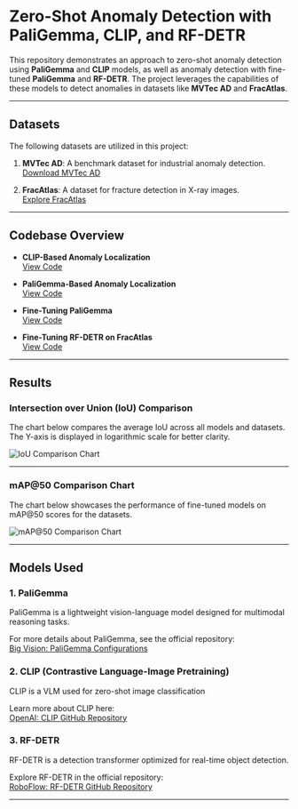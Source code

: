# Zero-Shot Anomaly Detection with PaliGemma, CLIP, and RF-DETR

This repository demonstrates an approach to zero-shot anomaly detection using **PaliGemma** and **CLIP** models, as well as anomaly detection with fine-tuned **PaliGemma** and **RF-DETR**. The project leverages the capabilities of these models to detect anomalies in datasets like **MVTec AD** and **FracAtlas**.

---

## Datasets

The following datasets are utilized in this project:

1. **MVTec AD**: A benchmark dataset for industrial anomaly detection.  
   [Download MVTec AD](https://www.mvtec.com/company/research/datasets/mvtec-ad)

2. **FracAtlas**: A dataset for fracture detection in X-ray images.  
   [Explore FracAtlas](https://github.com/XLR8-07/FracAtlas)

---

## Codebase Overview

- **CLIP-Based Anomaly Localization**  
  [View Code](https://github.com/Pradeep-Gopi-E/Zero-Shot_AD/blob/main/Anomaly_Localization_CLIP.ipynb)

- **PaliGemma-Based Anomaly Localization**  
  [View Code](https://github.com/Pradeep-Gopi-E/Zero-Shot_AD/blob/main/Anomaly_Localization_PaliGemma.ipynb)

- **Fine-Tuning PaliGemma**  
  [View Code](https://github.com/Pradeep-Gopi-E/Zero-Shot_AD/blob/main/Fine_Tuning_PaliGemma.ipynb)

- **Fine-Tuning RF-DETR on FracAtlas**  
  [View Code](https://github.com/Pradeep-Gopi-E/Zero-Shot_AD/blob/main/finetune_rf_detr_Fratlas.ipynb)

---

## Results

### Intersection over Union (IoU) Comparison

The chart below compares the average IoU across all models and datasets. The Y-axis is displayed in logarithmic scale for better clarity.

![IoU Comparison Chart](https://github.com/user-attachments/assets/8b287a0a-eafa-40a0-ace7-e746972d48d1)

---

### mAP@50 Comparison Chart

The chart below showcases the performance of fine-tuned models on mAP@50 scores for the datasets.

![mAP@50 Comparison Chart](https://github.com/user-attachments/assets/f9d90a6e-9d03-468e-8477-24d8526c31cc)

---

## Models Used

### **1. PaliGemma**
PaliGemma is a lightweight vision-language model designed for multimodal reasoning tasks.

For more details about PaliGemma, see the official repository:  
[Big Vision: PaliGemma Configurations](https://github.com/google-research/big_vision/tree/main/big_vision/configs/proj/paligemma)

### **2. CLIP (Contrastive Language-Image Pretraining)**
CLIP is a VLM used for zero-shot image classification


Learn more about CLIP here:  
[OpenAI: CLIP GitHub Repository](https://github.com/openai/CLIP)

### **3. RF-DETR**
RF-DETR is a detection transformer optimized for real-time object detection.


Explore RF-DETR in the official repository:  
[RoboFlow: RF-DETR GitHub Repository](https://github.com/roboflow/rf-detr)

---
